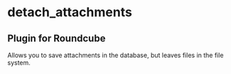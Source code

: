 # detach_attachments

## Plugin for Roundcube

Allows you to save attachments in the database, but leaves files in the file system.
